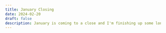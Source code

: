 ```yaml
---
title: January Closing
date: 2024-02-20
draft: false
description: January is coming to a close and I'm finishing up some long-standing work for a client. We've gone up to the mountains and are spending our time working in a local coffee shop and climbing at a nearby gym. This semester's classes are starting soon and I'm excited. 
---
```

